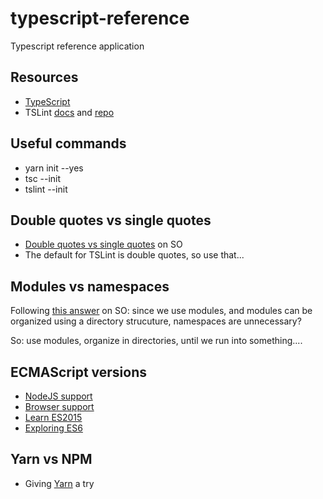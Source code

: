 # typescript-reference

Typescript reference application

## Resources

- [TypeScript](https://www.typescriptlang.org/index.html)
- TSLint [docs](https://palantir.github.io/tslint/) and [repo](https://github.com/palantir/tslint) 

## Useful commands

- yarn init --yes
- tsc --init
- tslint --init

## Double quotes vs single quotes

- [Double quotes vs single quotes](https://stackoverflow.com/questions/242813/when-to-use-double-or-single-quotes-in-javascript) on SO
- The default for TSLint is double quotes, so use that...

## Modules vs namespaces

Following [this answer](https://stackoverflow.com/questions/30357634/how-do-i-use-namespaces-with-typescript-external-modules) on SO: since we use modules, and modules can be organized using a directory strucuture, namespaces are unnecessary?

So: use modules, organize in directories, until we run into something....

## ECMAScript versions

- [NodeJS support](http://node.green/)
- [Browser support](https://kangax.github.io/compat-table/es6/)
- [Learn ES2015](https://babeljs.io/learn-es2015/)
- [Exploring ES6](http://exploringjs.com/es6/index.html)

## Yarn vs NPM

- Giving [Yarn](https://yarnpkg.com/en/docs) a try



